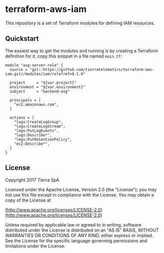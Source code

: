 # terraform-aws-iam

This repository is a set of Terraform modules for defining IAM resources.

## Quickstart

The easiest way to get the modules and running is by creating a Terraform definition for it, copy this snippet in a file
named `main.tf`:

```hcl
module "asg-server-role" {
  source = "git::https://github.com/tierratelematics/terraform-aws-iam.git//modules/iam/role?ref=0.1.0"

  project     = "${var.project}"
  environment = "${var.environment}"
  subject     = "backend-asg"

  principals = [
    "ec2.amazonaws.com",
  ]

  actions = [
    "logs:CreateLogGroup",
    "logs:CreateLogStream",
    "logs:PutLogEvents",
    "logs:Describe*",
    "logs:PutRetentionPolicy",
    "ec2:Describe*",
  ]
}
```


## License

Copyright 2017 Tierra SpA

Licensed under the Apache License, Version 2.0 (the "License");
you may not use this file except in compliance with the License.
You may obtain a copy of the License at

[http://www.apache.org/licenses/LICENSE-2.0](http://www.apache.org/licenses/LICENSE-2.0)

Unless required by applicable law or agreed to in writing, software
distributed under the License is distributed on an "AS IS" BASIS,
WITHOUT WARRANTIES OR CONDITIONS OF ANY KIND, either express or implied.
See the License for the specific language governing permissions and
limitations under the License.
